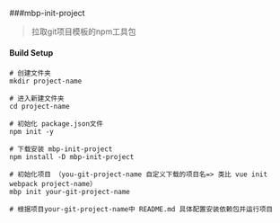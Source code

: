###mbp-init-project

> 拉取git项目模板的npm工具包

#### Build Setup
```
# 创建文件夹
mkdir project-name

# 进入新建文件夹
cd project-name

# 初始化 package.json文件
npm init -y

# 下载安装 mbp-init-project
npm install -D mbp-init-project

# 初始化项目 （you-git-project-name 自定义下载的项目名=> 类比 vue init webpack project-name）
mbp init your-git-project-name

# 根据项目your-git-project-name中 README.md 具体配置安装依赖包并运行项目

```

